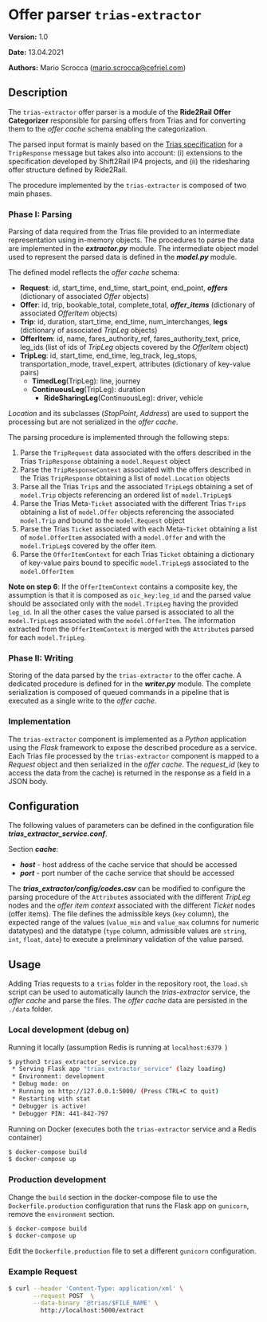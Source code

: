 # Offer parser `trias-extractor`

**Version:** 1.0 

**Date:** 13.04.2021

**Authors:** Mario Scrocca (mario.scrocca@cefriel.com)

## Description 

The `trias-extractor` offer parser  is a module of the **Ride2Rail Offer Categorizer** responsible for parsing offers from Trias and for converting them to the _offer cache_ schema enabling  the categorization.

The parsed input format is mainly based on the [Trias specification](https://github.com/VDVde/TRIAS) for a `TripResponse` message but takes also into account: (i) extensions to the specification developed by Shift2Rail IP4 projects, and (ii) the ridesharing offer structure defined by Ride2Rail.

The procedure implemented by the `trias-extractor` is composed of two main phases.

### Phase I: Parsing   

Parsing of data required from the Trias file provided to an intermediate representation using in-memory objects. The procedures to parse the data are implemented in the ***extractor.py*** module. The intermediate object model used to represent the parsed data is defined in the ***model.py*** module. 

The defined model reflects the _offer cache_ schema:
- **Request**: id, start_time, end_time, start_point, end_point, ***offers*** (dictionary of associated *Offer* objects)
- **Offer**: id, trip, bookable_total, complete_total, ***offer_items***  (dictionary of associated *OfferItem* objects)
- **Trip**: id, duration, start_time, end_time, num_interchanges, **legs** (dictionary of associated *TripLeg* objects)
- **OfferItem**: id, name, fares_authority_ref, fares_authority_text, price, leg_ids (list of ids of *TripLeg* objects covered by the *OfferItem* object)
- **TripLeg**: id, start_time, end_time, leg_track, leg_stops, transportation_mode, travel_expert, attributes (dictionary of key-value pairs)
    - **TimedLeg**(TripLeg): line, journey
    - **ContinuousLeg**(TripLeg): duration 
        - **RideSharingLeg**(ContinuousLeg): driver, vehicle

*Location* and its subclasses (*StopPoint*, *Address*) are used to support the processing but are not serialized in the _offer cache_.

The parsing procedure is implemented through the following steps:

1.  Parse the `TripRequest` data associated with the offers described in the Trias `TripResponse` obtaining a `model.Request` object
2.  Parse the `TripResponseContext` associated with the offers described in the Trias `TripResponse` obtaining a list of `model.Location` objects
3.  Parse all the Trias `Trip`s and the associated `TripLeg`s obtaining a set of `model.Trip` objects referencing an ordered list of `model.TripLeg`s
4.  Parse the Trias Meta-`Ticket` associated with the different Trias `Trip`s obtaining a list of `model.Offer` objects referencing the associated `model.Trip` and bound to the `model.Request` object
5.  Parse the Trias `Ticket` associated with each Meta-`Ticket` obtaining a list of `model.OfferItem` associated with a `model.Offer` and with the `model.TripLeg`s covered by the offer item.
6.  Parse the `OfferItemContext` for each Trias `Ticket` obtaining a dictionary of key-value pairs bound to specific `model.TripLeg`s associated to the `model.OfferItem`

**Note on step 6**: If the `OfferItemContext` contains a composite key, the assumption is that it is composed as `oic_key:leg_id` and the parsed value should be associated only with the `model.TripLeg` having the provided `leg_id`. In all the other cases the value parsed is associated to all the `model.TripLeg`s associated with the `model.OfferItem`. The information extracted from the `OfferItemContext` is merged with the `Attribute`s parsed for each `model.TripLeg`.

### Phase II: Writing 

Storing of the data parsed by the `trias-extractor` to the offer cache. A dedicated procedure is defined for in the ***writer.py*** module. The complete serialization is composed of queued commands in a pipeline that is executed as a single write to the _offer cache_.

### Implementation

The `trias-extractor` component is implemented as a _Python_ application using the _Flask_ framework to expose the described procedure as a service. Each Trias file processed by the `trias-extractor` component is mapped to a *Request* object and then serialized in the _offer cache_. The _request_id_ (key to access the data from the cache) is returned in the response as a field in a JSON body.

## Configuration

The following values of parameters can be defined in the configuration file ***trias_extractor_service.conf***.

Section ***cache***: 
- ***host*** - host address of the cache service that should be accessed 
- ***port*** - port number of the cache service that should be accessed 

The  ***trias_extractor/config/codes.csv*** can be modified to configure the parsing procedure of the `Attribute`s associated with the different _TripLeg_ nodes and the _offer item context_ associated with the different _Ticket_ nodes (offer items). The file defines the admissible keys (`key` column), the expected range of the values  (`value_min` and `value_max` columns for numeric datatypes) and the datatype (`type` column, admissible values are `string`, `int`, `float`, `date`) to execute a preliminary validation of the value parsed. 

## Usage

Adding Trias requests to a `trias` folder in the repository root, the `load.sh` script can be used to automatically launch the _trias-extractor_ service, the _offer cache_ and parse the files. The _offer cache_ data are persisted in the `./data` folder.

### Local development (debug on)

Running it locally (assumption Redis is running at  `localhost:6379 `)

```bash
$ python3 trias_extractor_service.py
 * Serving Flask app "trias_extractor_service" (lazy loading)
 * Environment: development
 * Debug mode: on
 * Running on http://127.0.0.1:5000/ (Press CTRL+C to quit)
 * Restarting with stat
 * Debugger is active!
 * Debugger PIN: 441-842-797
```

Running on Docker (executes both the `trias-extractor` service and a Redis container)

```bash
$ docker-compose build
$ docker-compose up
```

### Production development
Change the `build` section in the docker-compose file to use the `Dockerfile.production` configuration that runs the Flask app on `gunicorn`, remove the `environment` section.
```bash
$ docker-compose build
$ docker-compose up
```
Edit the `Dockerfile.production` file to set a different `gunicorn` configuration.

### Example Request
```bash
$ curl --header 'Content-Type: application/xml' \
       --request POST  \
       --data-binary '@trias/$FILE_NAME' \
         http://localhost:5000/extract
```